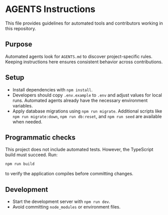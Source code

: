 # AGENTS Instructions

This file provides guidelines for automated tools and contributors working
in this repository.

## Purpose
Automated agents look for `AGENTS.md` to discover project-specific rules.
Keeping instructions here ensures consistent behavior across contributions.

## Setup
- Install dependencies with `npm install`.
- Developers should copy `.env.example` to `.env` and adjust values for local runs. Automated agents already have the necessary environment variables.
- Apply database migrations using `npm run migrate`. Additional scripts like
  `npm run migrate:down`, `npm run db:reset`, and `npm run seed` are
  available when needed.

## Programmatic checks
This project does not include automated tests. However, the TypeScript build
must succeed. Run:

```bash
npm run build
```

to verify the application compiles before committing changes.

## Development
- Start the development server with `npm run dev`.
- Avoid committing `node_modules` or environment files.
